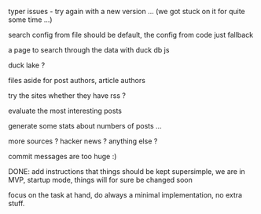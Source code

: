 typer issues - try again with a new version ... (we got stuck on it for quite some time ...)

search config from file should be default, the config from code just fallback

a page to search through the data with duck db js

duck lake ?

files aside for post authors, article authors

try the sites whether they have rss ?

evaluate the most interesting posts

generate some stats about numbers of posts ...

more sources ? hacker news ? anything else ?

commit messages are too huge :)


DONE:
add instructions that things should be kept supersimple, we are in MVP, startup mode, things will for sure be changed soon

focus on the task at hand, do always a minimal implementation, no extra stuff.

